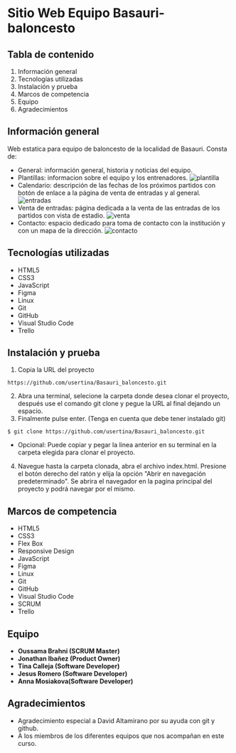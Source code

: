 # Sitio Web Equipo Basauri-baloncesto

## Tabla de contenido

1. Información general
2. Tecnologías utilizadas
3. Instalación y prueba
4. Marcos de competencia
5. Equipo
6. Agradecimientos

## Información general

Web estatica para equipo de baloncesto de la localidad de Basauri. Consta de:

* General: información general, historia y noticias del equipo.
* Plantillas: informacion sobre el equipo y los entrenadores.
 ![plantilla](https://github.com/usertina/Basauri_baloncesto/assets/124672039/86554f29-fdf6-44dd-aa80-daa8afe2c0ea)
* Calendario: descripción de las fechas de los próximos partidos con botón de enlace a la página de venta de entradas y al general.
 ![entradas](https://github.com/usertina/Basauri_baloncesto/assets/124672039/1f1340ea-d20f-4d95-982a-42b9e802740a)
* Venta de entradas: página dedicada a la venta de las entradas de los partidos con vista de estadio.
 ![venta](https://github.com/usertina/Basauri_baloncesto/assets/124672039/5a3260b8-823c-46fa-9197-abbb41788bbd)
* Contacto: espacio dedicado para toma de contacto con la institución y con un mapa de la dirección.
![contacto](https://github.com/usertina/Basauri_baloncesto/assets/124672039/18707137-148b-47fe-8570-1df48a0fb4dd)

## Tecnologías utilizadas
* HTML5
* CSS3
* JavaScript
* Figma
* Linux
* Git
* GitHub
* Visual Studio Code
* Trello

## Instalación y prueba

1. Copia la URL del proyecto
   
```
https://github.com/usertina/Basauri_baloncesto.git
```

2. Abra una terminal, selecione la carpeta donde desea clonar el proyecto, después use el comando git clone y pegue la URL al final dejando un espacio.
3. Finalmente pulse enter. (Tenga en cuenta que debe tener instalado git)

```
$ git clone https://github.com/usertina/Basauri_baloncesto.git
```
* Opcional: Puede copiar y pegar la linea anterior en su terminal en la carpeta elegida para clonar el proyecto.

4. Navegue hasta la carpeta clonada, abra el archivo index.html. Presione el botón derecho del ratón y elija la opción "Abrir en navegación predeterminado". Se abrira el navegador en la pagina 
   principal del proyecto y podrá navegar por el mismo.
   
## Marcos de competencia
* HTML5
* CSS3
* Flex Box
* Responsive Design
* JavaScript
* Figma
* Linux
* Git
* GitHub
* Visual Studio Code
* SCRUM
* Trello

## Equipo

* **Oussama Brahni (SCRUM Master)**  
* **Jonathan Ibañez (Product Owner)**  
* **Tina Calleja (Software Developer)**  
* **Jesus Romero (Software Developer)**  
* **Anna Mosiakova(Software Developer)** 

## Agradecimientos

* Agradecimiento especial a David Altamirano por su ayuda con git y github.
* A los miembros de los diferentes equipos que nos acompañan en este curso.
